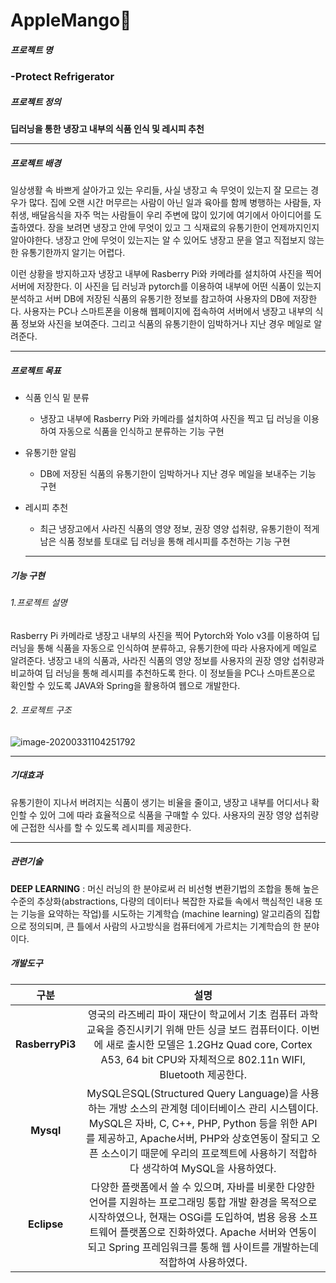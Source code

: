 #                        AppleMango🥭

##### 프로젝트 명

<h3> -Protect Refrigerator
</h3>


##### 프로젝트 정의

 **딥러닝을 통한 냉장고 내부의 식품 인식 및 레시피 추천**

***



##### 프로젝트 배경

일상생활 속 바쁘게 살아가고 있는 우리들, 사실 냉장고 속 무엇이 있는지 잘 모르는 경우가 많다. 집에 오랜 시간 머무르는 사람이 아닌 일과 육아를 함께 병행하는 사람들, 자취생, 배달음식을 자주 먹는 사람들이 우리 주변에 많이 있기에 여기에서 아이디어를 도출하였다. 장을 보려면 냉장고 안에 무엇이 있고 그 식재료의 유통기한이 언제까지인지 알아야한다. 냉장고 안에 무엇이 있는지는 알 수 있어도 냉장고 문을 열고 직접보지 않는 한 유통기한까지 알기는 어렵다.

이런 상황을 방지하고자 냉장고 내부에 Rasberry Pi와 카메라를 설치하여 사진을 찍어 서버에 저장한다. 이 사진을 딥 러닝과 pytorch를 이용하여 내부에 어떤 식품이 있는지 분석하고 서버 DB에 저장된 식품의 유통기한 정보를 참고하여 사용자의 DB에 저장한다. 사용자는 PC나 스마트폰을 이용해 웹페이지에 접속하여 서버에서 냉장고 내부의 식품 정보와 사진을 보여준다. 그리고 식품의 유통기한이 임박하거나 지난 경우 메일로 알려준다.

***



##### 프로젝트 목표

- 식품 인식 밑 분류

  * 냉장고 내부에 Rasberry Pi와 카메라를 설치하여 사진을 찍고 딥 러닝을 이용하여 자동으로 식품을 인식하고 분류하는 기능 구현

- 유통기한 알림

  * DB에 저장된 식품의 유통기한이 임박하거나 지난 경우 메일을 보내주는 기능 구현

- 레시피 추천

  * 최근 냉장고에서 사라진 식품의 영양 정보, 권장 영양 섭취량, 유통기한이 적게 남은 식품 정보를 토대로 딥 러닝을 통해 레시피를 추천하는 기능 구현

  

  ***

  

  

##### 기능 구현

###### 1.프로젝트 설명

Rasberry Pi 카메라로 냉장고 내부의 사진을 찍어 Pytorch와 Yolo v3를 이용하여 딥 러닝을 통해 식품을 자동으로 인식하여 분류하고, 유통기한에 따라 사용자에게 메일로 알려준다. 냉장고 내의 식품과, 사라진 식품의 영양 정보를 사용자의 권장 영양 섭취량과 비교하여 딥 러닝을 통해 레시피를 추천하도록 한다. 이 정보들을 PC나 스마트폰으로 확인할 수 있도록 JAVA와 Spring을 활용하여 웹으로 개발한다.

###### 2.  프로젝트 구조

![image-20200331104251792](C:\Users\sandy\AppData\Roaming\Typora\typora-user-images\image-20200331104251792.png)

***

##### 기대효과

유통기한이 지나서 버려지는 식품이 생기는 비율을 줄이고, 냉장고 내부를 어디서나 확인할 수 있어 그에 따라 효율적으로 식품을 구매할 수 있다. 사용자의 권장 영양 섭취량에 근접한 식사를 할 수 있도록 레시피를 제공한다.



***

##### 관련기술

**DEEP LEARNING** : 머신 러닝의 한 분야로써 러 비선형 변환기법의 조합을 통해 높은 수준의 추상화(abstractions, 다량의 데이터나 복잡한 자료들 속에서 핵심적인 내용 또는 기능을 요약하는 작업)를 시도하는 기계학습 (machine learning) 알고리즘의 집합으로 정의되며, 큰 틀에서 사람의 사고방식을 컴퓨터에게 가르치는 기계학습의 한 분야이다.



##### 개발도구

| 구분 | 설명 |
| :--: | :--: |
|   **RasberryPi3**   | 영국의 라즈베리 파이 재단이 학교에서 기초 컴퓨터 과학 교육을 증진시키기 위해 만든 싱글 보드 컴퓨터이다. 이번에 새로 출시한 모델은 1.2GHz Quad core, Cortex A53, 64 bit CPU와 자체적으로 802.11n WIFI, Bluetooth 제공한다. |
| **Mysql** | MySQL은SQL(Structured Query  Language)을 사용하는 개방 소스의 관계형 데이터베이스 관리 시스템이다. MySQL은  자바, C, C++, PHP, Python 등을 위한 API를  제공하고, Apache서버, PHP와 상호연동이 잘되고  오픈 소스이기 때문에 우리의 프로젝트에 사용하기 적합하다 생각하여 MySQL을 사용하였다. |
| **Eclipse** | 다양한 플랫폼에서 쓸 수 있으며, 자바를 비롯한 다양한 언어를 지원하는 프로그래밍  통합 개발 환경을 목적으로 시작하였으나, 현재는 OSGi를  도입하여, 범용 응용 소프트웨어 플랫폼으로 진화하였다.  Apache 서버와 연동이 되고 Spring 프레임워크를 통해 웹 사이트를 개발하는데  적합하여 사용하였다. |







